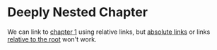 # Deeply Nested Chapter

We can link to [chapter 1](../../chapter_1.md) using relative links, but
[absolute links](/chapter_1.md) or links [relative to the root](./chapter_1.md)
won't work.
